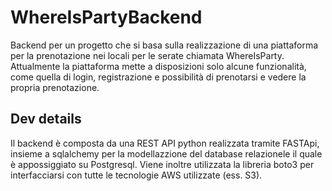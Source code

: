 # WhereIsPartyBackend
Backend per un progetto che si basa sulla realizzazione di una piattaforma per la prenotazione nei locali per le serate chiamata WhereIsParty. Attualmente la piattaforma mette a disposizioni solo alcune funzionalità, come quella di login, registrazione e possibilità di prenotarsi e vedere la propria prenotazione.

## Dev details
Il backend è composta da una REST API python realizzata tramite FASTApi, insieme a sqlalchemy per la modellazzione del database relazionele il quale è appossiggiato su Postgresql. Viene inoltre utilizzata la libreria boto3 per interfacciarsi con tutte le tecnologie AWS utilizzate (ess. S3).
